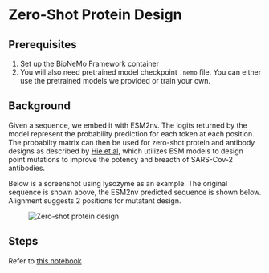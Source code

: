 # Zero-Shot Protein Design

## Prerequisites
1. Set up the BioNeMo Framework container 
2. You will also need pretrained model checkpoint `.nemo` file. You can either use the pretrained models we provided or train your own.  


## Background
Given a sequence, we embed it with ESM2nv. The logits returned by the model represent the probability prediction for each token at each position. The probabilty matrix can then be used for zero-shot protein and antibody designs as described by [Hie et al](https://www.nature.com/articles/s41587-023-01763-2), which utilizes ESM models to design point mutations to improve the potency and breadth of SARS-Cov-2 antibodies. 

Below is a screenshot using lysozyme as an example. The original sequence is shown above, the ESM2nv predicted sequence is shown below. Alignment suggests 2 positions for mutatant design. 
<figure><img src="../.gitbook/assets/images/notebook_lysozyme_zero_shot.png" alt="Zero-shot protein design"><figcaption><p></p></figcaption></figure>

## Steps
Refer to [this notebook](../.gitbook/assets/notebooks/esm2nv/zero_shot_protein_design.ipynb)

